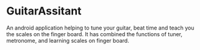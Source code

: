 # GuitarAssitant
An android application helping to tune your guitar, beat time and teach you the scales on the finger board.
It has combined the functions of tuner, metronome, and learning scales on finger board.

